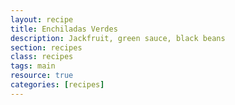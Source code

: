 ```yaml
---
layout: recipe
title: Enchiladas Verdes
description: Jackfruit, green sauce, black beans
section: recipes
class: recipes
tags: main
resource: true
categories: [recipes]
---
```

